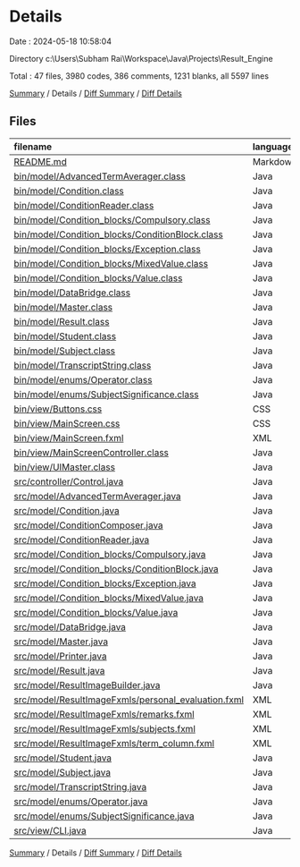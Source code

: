 # Details

Date : 2024-05-18 10:58:04

Directory c:\\Users\\Subham Rai\\Workspace\\Java\\Projects\\Result_Engine

Total : 47 files,  3980 codes, 386 comments, 1231 blanks, all 5597 lines

[Summary](results.md) / Details / [Diff Summary](diff.md) / [Diff Details](diff-details.md)

## Files
| filename | language | code | comment | blank | total |
| :--- | :--- | ---: | ---: | ---: | ---: |
| [README.md](/README.md) | Markdown | 10 | 0 | 9 | 19 |
| [bin/model/AdvancedTermAverager.class](/bin/model/AdvancedTermAverager.class) | Java | 72 | 0 | 0 | 72 |
| [bin/model/Condition.class](/bin/model/Condition.class) | Java | 13 | 0 | 0 | 13 |
| [bin/model/ConditionReader.class](/bin/model/ConditionReader.class) | Java | 70 | 0 | 0 | 70 |
| [bin/model/Condition_blocks/Compulsory.class](/bin/model/Condition_blocks/Compulsory.class) | Java | 11 | 0 | 0 | 11 |
| [bin/model/Condition_blocks/ConditionBlock.class](/bin/model/Condition_blocks/ConditionBlock.class) | Java | 2 | 0 | 0 | 2 |
| [bin/model/Condition_blocks/Exception.class](/bin/model/Condition_blocks/Exception.class) | Java | 11 | 0 | 0 | 11 |
| [bin/model/Condition_blocks/MixedValue.class](/bin/model/Condition_blocks/MixedValue.class) | Java | 8 | 0 | 0 | 8 |
| [bin/model/Condition_blocks/Value.class](/bin/model/Condition_blocks/Value.class) | Java | 21 | 0 | 0 | 21 |
| [bin/model/DataBridge.class](/bin/model/DataBridge.class) | Java | 24 | 0 | 0 | 24 |
| [bin/model/Master.class](/bin/model/Master.class) | Java | 83 | 0 | 0 | 83 |
| [bin/model/Result.class](/bin/model/Result.class) | Java | 77 | 0 | 0 | 77 |
| [bin/model/Student.class](/bin/model/Student.class) | Java | 26 | 0 | 0 | 26 |
| [bin/model/Subject.class](/bin/model/Subject.class) | Java | 41 | 0 | 0 | 41 |
| [bin/model/TranscriptString.class](/bin/model/TranscriptString.class) | Java | 61 | 0 | 0 | 61 |
| [bin/model/enums/Operator.class](/bin/model/enums/Operator.class) | Java | 15 | 0 | 0 | 15 |
| [bin/model/enums/SubjectSignificance.class](/bin/model/enums/SubjectSignificance.class) | Java | 15 | 0 | 0 | 15 |
| [bin/view/Buttons.css](/bin/view/Buttons.css) | CSS | 18 | 4 | 3 | 25 |
| [bin/view/MainScreen.css](/bin/view/MainScreen.css) | CSS | 6 | 3 | 2 | 11 |
| [bin/view/MainScreen.fxml](/bin/view/MainScreen.fxml) | XML | 8 | 0 | 3 | 11 |
| [bin/view/MainScreenController.class](/bin/view/MainScreenController.class) | Java | 6 | 0 | 0 | 6 |
| [bin/view/UIMaster.class](/bin/view/UIMaster.class) | Java | 23 | 0 | 0 | 23 |
| [src/controller/Control.java](/src/controller/Control.java) | Java | 90 | 20 | 39 | 149 |
| [src/model/AdvancedTermAverager.java](/src/model/AdvancedTermAverager.java) | Java | 134 | 12 | 68 | 214 |
| [src/model/Condition.java](/src/model/Condition.java) | Java | 15 | 1 | 11 | 27 |
| [src/model/ConditionComposer.java](/src/model/ConditionComposer.java) | Java | 40 | 0 | 25 | 65 |
| [src/model/ConditionReader.java](/src/model/ConditionReader.java) | Java | 151 | 3 | 59 | 213 |
| [src/model/Condition_blocks/Compulsory.java](/src/model/Condition_blocks/Compulsory.java) | Java | 33 | 10 | 18 | 61 |
| [src/model/Condition_blocks/ConditionBlock.java](/src/model/Condition_blocks/ConditionBlock.java) | Java | 3 | 0 | 4 | 7 |
| [src/model/Condition_blocks/Exception.java](/src/model/Condition_blocks/Exception.java) | Java | 12 | 0 | 17 | 29 |
| [src/model/Condition_blocks/MixedValue.java](/src/model/Condition_blocks/MixedValue.java) | Java | 26 | 0 | 10 | 36 |
| [src/model/Condition_blocks/Value.java](/src/model/Condition_blocks/Value.java) | Java | 48 | 5 | 19 | 72 |
| [src/model/DataBridge.java](/src/model/DataBridge.java) | Java | 65 | 9 | 31 | 105 |
| [src/model/Master.java](/src/model/Master.java) | Java | 675 | 89 | 241 | 1,005 |
| [src/model/Printer.java](/src/model/Printer.java) | Java | 54 | 9 | 14 | 77 |
| [src/model/Result.java](/src/model/Result.java) | Java | 356 | 58 | 120 | 534 |
| [src/model/ResultImageBuilder.java](/src/model/ResultImageBuilder.java) | Java | 701 | 126 | 297 | 1,124 |
| [src/model/ResultImageFxmls/personal_evaluation.fxml](/src/model/ResultImageFxmls/personal_evaluation.fxml) | XML | 44 | 0 | 3 | 47 |
| [src/model/ResultImageFxmls/remarks.fxml](/src/model/ResultImageFxmls/remarks.fxml) | XML | 28 | 0 | 3 | 31 |
| [src/model/ResultImageFxmls/subjects.fxml](/src/model/ResultImageFxmls/subjects.fxml) | XML | 56 | 0 | 3 | 59 |
| [src/model/ResultImageFxmls/term_column.fxml](/src/model/ResultImageFxmls/term_column.fxml) | XML | 28 | 0 | 4 | 32 |
| [src/model/Student.java](/src/model/Student.java) | Java | 93 | 1 | 28 | 122 |
| [src/model/Subject.java](/src/model/Subject.java) | Java | 92 | 5 | 32 | 129 |
| [src/model/TranscriptString.java](/src/model/TranscriptString.java) | Java | 114 | 7 | 59 | 180 |
| [src/model/enums/Operator.java](/src/model/enums/Operator.java) | Java | 6 | 0 | 2 | 8 |
| [src/model/enums/SubjectSignificance.java](/src/model/enums/SubjectSignificance.java) | Java | 6 | 0 | 2 | 8 |
| [src/view/CLI.java](/src/view/CLI.java) | Java | 489 | 24 | 105 | 618 |

[Summary](results.md) / Details / [Diff Summary](diff.md) / [Diff Details](diff-details.md)